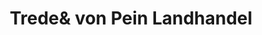 ---
title: "Trede& von Pein Landhandel"
url: /marne/tredeund-von-pein-landhandel/
shop: Baustoffe
---
